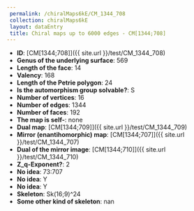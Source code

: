 ```yaml
--- 
 permalink: /chiralMaps6kE/CM_1344_708 
 collection: chiralMaps6kE
 layout: dataEntry
 title: Chiral maps up to 6000 edges - CM[1344;708]
---
```


- **ID**: [CM[1344;708]]({{ site.url }}/test/CM_1344_708)
- **Genus of the underlying surface**: 569
- **Length of the face**: 14
- **Valency**: 168
- **Length of the Petrie polygon**: 24
- **Is the automorphism group solvable?**: S
- **Number of vertices**: 16
- **Number of edges**: 1344
- **Number of faces**: 192
- **The map is self-**: none
- **Dual map**: [CM[1344;709]]({{ site.url }}/test/CM_1344_709)
- **Mirror (enantihomorphic) map**: [CM[1344;707]]({{ site.url }}/test/CM_1344_707)
- **Dual of the mirror image**: [CM[1344;710]]({{ site.url }}/test/CM_1344_710)
- **Z_q-Exponent?**: 2
- **No idea**:  73:707
- **No idea**: Y
- **No idea**: Y
- **Skeleton**: Sk(16;9)^24
- **Some other kind of skeleton**: nan
